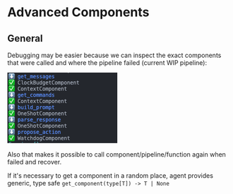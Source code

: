 # Advanced Components

## General

Debugging may be easier because we can inspect the exact components that were called and where the pipeline failed (current WIP pipeline):

![Modular Pipeline](../../imgs/modular-pipeline.png)

Also that makes it possible to call component/pipeline/function again when failed and recover.

If it's necessary to get a component in a random place, agent provides generic, type safe `get_component(type[T]) -> T | None`
